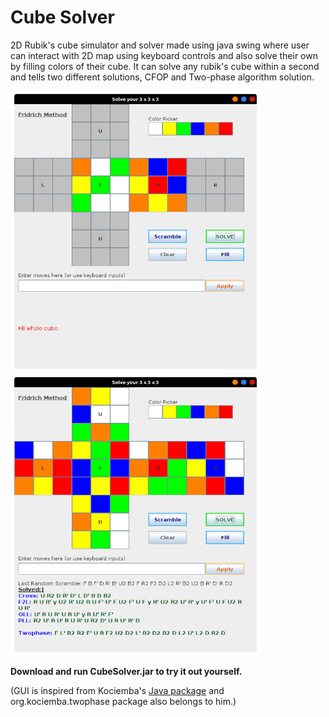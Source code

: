 # Cube Solver
2D Rubik's cube simulator and solver made using java swing where user can interact with 2D map using keyboard controls and also solve their own by filling colors of their cube. It can solve any rubik's cube within a second and tells two different solutions, CFOP and Two-phase algorithm solution.

<img src = "Screenshots/fill.png" width = "400" height = "450">   <img src = "Screenshots/solution.png" width = "400" height = "450">

**Download and run CubeSolver.jar to try it out yourself.**

(GUI is inspired from Kociemba's <a href = "http://kociemba.org/download.htm">Java package</a> and org.kociemba.twophase package also belongs to him.)
